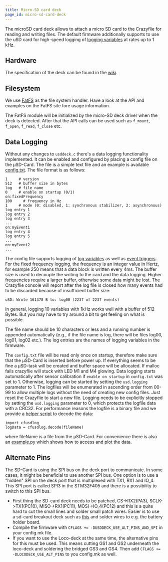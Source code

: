```yaml
---
title: Micro-SD card deck
page_id: micro-sd-card-deck
---
```


The microSD card deck allows to attach a micro SD card to the Crazyflie for reading and writing files. The default firmware additionally supports to use the uSD card for high-speed logging of [logging variables](/docs/userguides/logparam.md) at rates up to 1 kHz.

## Hardware

The specification of the deck can be found in the [wiki](https://wiki.bitcraze.io/projects:crazyflie2:expansionboards:microsd).

## Filesystem

We use [FatFS](http://elm-chan.org/fsw/ff/00index_e.html) as the file system handler. Have a look at the API and examples on the FatFS site fore usage information.

The FatFS module will be initialized by the micro-SD deck driver when the deck is detected. After that the API calls can be used such as `f_mount`, `f_open`, `f_read`, `f_close` etc.

## Data Logging

Without any changes to `usddeck.c` there's a data logging functionality implemented. It can be enabled and configured by placing a config file on the µSD-Card. The file is a simple text file and an example is available [config.txt](https://github.com/bitcraze/crazyflie-firmware/blob/master/tools/usdlog/config.txt). The file format is as follows:

```
1     # version
512   # buffer size in bytes
log   # file name
0     # enable on startup (0/1)
on:fixedFrequency
100     # frequency in Hz
1     # mode (0: disabled, 1: synchronous stabilizer, 2: asynchronous)
log entry 1
log entry 2
log entry 3
...
on:myEvent1
log entry 4
log entry 5
...
on:myEvent2
...
```

The config file supports logging of [log variables](/docs/userguides/logparam.md) as well as [event triggers](/docs/userguides/eventtrigger.md).
For the fixed frequency logging, the frequency is an integer value in Hertz, for example 250 means that a data block is written every 4ms. The buffer size is used to decouple the writing to the card and the data logging. Higher frequencies require a larger buffer, otherwise some data might be lost. The Crazyflie console will report after the log file is closed how many events had to be discarded because of insufficient buffer size:
```
uSD: Wrote 161378 B to: log00 (2237 of 2237 events)
``` 
In general, logging 10 variables with 1kHz works well with a buffer of 512 Bytes. But you may have to try around a bit to get feeling on what is possible.

The file name should be 10 characters or less and a running number is appended automatically (e.g., if the file name is log, there will be files log00, log01, log02 etc.). The log entries are the names of logging variables in the firmware.

The `config.txt` file will be read only once on startup, therefore make sure that the µSD-Card is inserted before power up. If everything seems to be fine a µSD-task will be created and buffer space will be allocated. If malloc fails crazyflie will stuck with LED M1 and M4 glowing. Data logging starts automatically after sensor calibration if `enable on startup` in `config.txt` was set to 1. Otherwise, logging can be started by setting the `usd.logging` parameter to 1. The logfiles will be enumerated in ascending order from 00-99 to allow multiple logs without the need of creating new config files. Just reset the Crazyflie to start a new file. Logging needs to be explicitly stopped by setting the `usd.logging` parameter to 0, which protects the logfile data with a CRC32. For performance reasons the logfile is a binary file and we provide a [helper script](/tools/usdlog/cfusdlog.py) to decode the data:

```
import cfusdlog
logData = cfusdlog.decode(fileName)
```

where fileName is a file from the µSD-Card. For convenience there is also an [example.py](https://github.com/bitcraze/crazyflie-firmware/blob/master/tools/usdlog/example.py) which shows how to access and plot the data.

## Alternate Pins

The SD-Card is using the SPI bus on the deck port to communicate. In some cases, it might be beneficial to use another SPI bus. One option is to use a "hidden" SPI on the deck port that is multiplexed with TX1, RX1 and IO_4. This SPI port is called SPI3 in the STM32F405 and there is a possibility to switch to this SPI bus.

  - First thing the SD-card deck needs to be patched, CS->RX2(PA3), SCLK->TX1(PC10), MISO->RX1(PC11), MOSI->IO_4(PC12) and this is a quite hard to cut the small lines and solder small patch wires. Easier is to use a sd-card breakout deck such as [this](https://www.sparkfun.com/products/544) and solder wires to e.g. the battery holder board.
  - Compile the firmware with `CFLAGS += -DUSDDECK_USE_ALT_PINS_AND_SPI` in your config.mk file.
  - If you want to use the Loco-deck at the same time, the alternative pins for this must be used. This means cutting GS1 and GS2 underneath the loco-deck and soldering the bridged GS3 and GS4. Then add `CFLAGS += -DLOCODECK_USE_ALT_PINS` to you config.mk as well.
